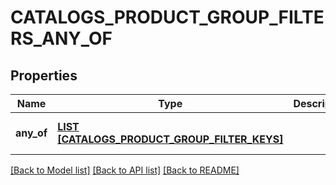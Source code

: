 # CATALOGS_PRODUCT_GROUP_FILTERS_ANY_OF

## Properties
Name | Type | Description | Notes
------------ | ------------- | ------------- | -------------
**any_of** | [**LIST [CATALOGS_PRODUCT_GROUP_FILTER_KEYS]**](CatalogsProductGroupFilterKeys.md) |  | [optional] [default to null]

[[Back to Model list]](../README.md#documentation-for-models) [[Back to API list]](../README.md#documentation-for-api-endpoints) [[Back to README]](../README.md)


